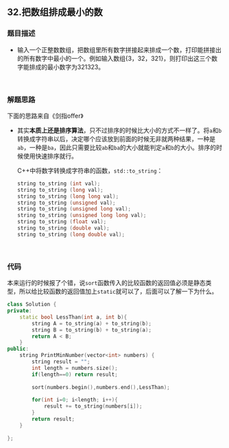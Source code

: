 ## 32.把数组排成最小的数

### 题目描述  

- 输入一个正整数数组，把数组里所有数字拼接起来排成一个数，打印能拼接出的所有数字中最小的一个。例如输入数组{3，32，321}，则打印出这三个数字能排成的最小数字为321323。

&nbsp;

### 解题思路  

下面的思路来自《剑指offer》

- 其实**本质上还是排序算法**，只不过排序的时候比大小的方式不一样了。将`a`和`b`转换成字符串以后，决定哪个应该放到前面的时候无非就两种结果，一种是`ab`，一种是`ba`，因此只需要比较`ab`和`ba`的大小就能判定`a`和`b`的大小。排序的时候使用快速排序就行。

  C++中将数字转换成字符串的函数，`std::to_string`：

  ```c++
  string to_string (int val);
  string to_string (long val);
  string to_string (long long val);
  string to_string (unsigned val);
  string to_string (unsigned long val);
  string to_string (unsigned long long val);
  string to_string (float val);
  string to_string (double val);
  string to_string (long double val);
  ```


&nbsp;

### 代码 

本来运行的时候报了个错，说`sort`函数传入的比较函数的返回值必须是静态类型，所以给比较函数的返回值加上`static`就可以了，后面可以了解一下为什么。

```c++
class Solution {
private:
    static bool LessThan(int a, int b){
        string A = to_string(a) + to_string(b);
        string B = to_string(b) + to_string(a);
        return A < B;
    }
public:
    string PrintMinNumber(vector<int> numbers) {
        string result = "";
        int length = numbers.size();
        if(length==0) return result;
        
        sort(numbers.begin(),numbers.end(),LessThan);
        
        for(int i=0; i<length; i++){
            result += to_string(numbers[i]);
        }
        return result;
    }
    
};
```



